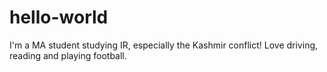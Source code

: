# hello-world
I'm a MA student studying IR, especially the Kashmir conflict! Love driving, reading and playing football.
